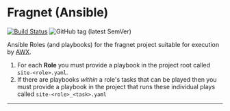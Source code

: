 # Fragnet (Ansible)

[![Build Status](https://travis-ci.com/InformaticsMatters/fragnet-ansible.svg?branch=master)](https://travis-ci.com/InformaticsMatters/fragnet-ansible)
![GitHub tag (latest SemVer)](https://img.shields.io/github/v/tag/informaticsmatters/fragnet-ansible)

Ansible Roles (and playbooks) for the fragnet project
suitable for execution by [AWX].

1.  For each **Role** you must provide a playbook in the project root
    called `site-<role>.yaml`.
1.  If there are playbooks _within_ a role's tasks that can be played then
    you must provide a playbook in the project that runs these individual plays
    called `site-<role>_<task>.yaml`

---

[awx]: https://github.com/ansible/awx
